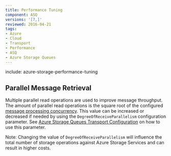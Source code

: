 ```yaml
---
title: Performance Tuning
component: ASQ
versions: '[7,]'
reviewed: 2016-04-21
tags:
- Azure
- Cloud
- Transport
- Performance
- ASQ
- Azure Storage Queues
---
```


include: azure-storage-performance-tuning


## Parallel Message Retrieval

Multiple parallel read operations are used to improve message throughput. The amount of parallel read operations is the square root of the configured [message processing concurrency](/nservicebus/operations/tuning.md). This value can be increased or decreased if needed by using the `DegreeOfReceiveParallelism` configuration parameter. See [Azure Storage Queues Transport Configuration](/nservicebus/azure-storage-queues/configuration.md) on how to use this parameter.

Note: Changing the value of `DegreeOfReceiveParallelism` will influence the total number of storage operations against Azure Storage Services and can result in higher costs.